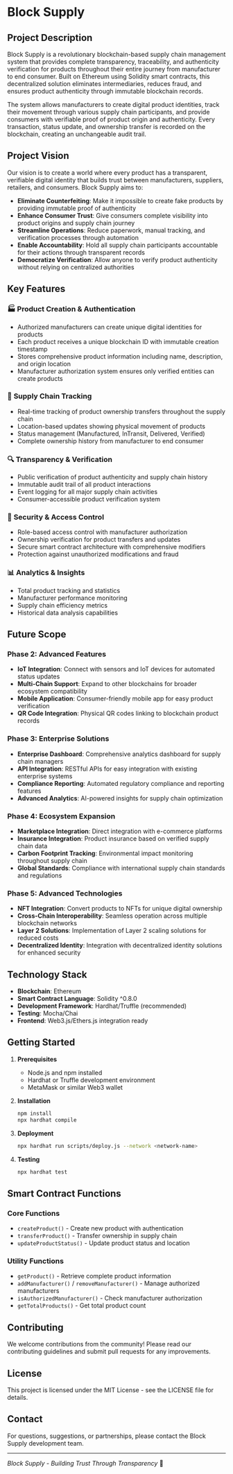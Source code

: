 # Block Supply

## Project Description

Block Supply is a revolutionary blockchain-based supply chain management system that provides complete transparency, traceability, and authenticity verification for products throughout their entire journey from manufacturer to end consumer. Built on Ethereum using Solidity smart contracts, this decentralized solution eliminates intermediaries, reduces fraud, and ensures product authenticity through immutable blockchain records.

The system allows manufacturers to create digital product identities, track their movement through various supply chain participants, and provide consumers with verifiable proof of product origin and authenticity. Every transaction, status update, and ownership transfer is recorded on the blockchain, creating an unchangeable audit trail.

## Project Vision

Our vision is to create a world where every product has a transparent, verifiable digital identity that builds trust between manufacturers, suppliers, retailers, and consumers. Block Supply aims to:

- **Eliminate Counterfeiting**: Make it impossible to create fake products by providing immutable proof of authenticity
- **Enhance Consumer Trust**: Give consumers complete visibility into product origins and supply chain journey
- **Streamline Operations**: Reduce paperwork, manual tracking, and verification processes through automation
- **Enable Accountability**: Hold all supply chain participants accountable for their actions through transparent records
- **Democratize Verification**: Allow anyone to verify product authenticity without relying on centralized authorities

## Key Features

### 🏭 **Product Creation & Authentication**
- Authorized manufacturers can create unique digital identities for products
- Each product receives a unique blockchain ID with immutable creation timestamp
- Stores comprehensive product information including name, description, and origin location
- Manufacturer authorization system ensures only verified entities can create products

### 🚚 **Supply Chain Tracking**
- Real-time tracking of product ownership transfers throughout the supply chain
- Location-based updates showing physical movement of products
- Status management (Manufactured, InTransit, Delivered, Verified)
- Complete ownership history from manufacturer to end consumer

### 🔍 **Transparency & Verification**
- Public verification of product authenticity and supply chain history
- Immutable audit trail of all product interactions
- Event logging for all major supply chain activities
- Consumer-accessible product verification system

### 🔐 **Security & Access Control**
- Role-based access control with manufacturer authorization
- Ownership verification for product transfers and updates
- Secure smart contract architecture with comprehensive modifiers
- Protection against unauthorized modifications and fraud

### 📊 **Analytics & Insights**
- Total product tracking and statistics
- Manufacturer performance monitoring
- Supply chain efficiency metrics
- Historical data analysis capabilities

## Future Scope

### Phase 2: Advanced Features
- **IoT Integration**: Connect with sensors and IoT devices for automated status updates
- **Multi-Chain Support**: Expand to other blockchains for broader ecosystem compatibility
- **Mobile Application**: Consumer-friendly mobile app for easy product verification
- **QR Code Integration**: Physical QR codes linking to blockchain product records

### Phase 3: Enterprise Solutions
- **Enterprise Dashboard**: Comprehensive analytics dashboard for supply chain managers
- **API Integration**: RESTful APIs for easy integration with existing enterprise systems
- **Compliance Reporting**: Automated regulatory compliance and reporting features
- **Advanced Analytics**: AI-powered insights for supply chain optimization

### Phase 4: Ecosystem Expansion
- **Marketplace Integration**: Direct integration with e-commerce platforms
- **Insurance Integration**: Product insurance based on verified supply chain data
- **Carbon Footprint Tracking**: Environmental impact monitoring throughout supply chain
- **Global Standards**: Compliance with international supply chain standards and regulations

### Phase 5: Advanced Technologies
- **NFT Integration**: Convert products to NFTs for unique digital ownership
- **Cross-Chain Interoperability**: Seamless operation across multiple blockchain networks
- **Layer 2 Solutions**: Implementation of Layer 2 scaling solutions for reduced costs
- **Decentralized Identity**: Integration with decentralized identity solutions for enhanced security

## Technology Stack

- **Blockchain**: Ethereum
- **Smart Contract Language**: Solidity ^0.8.0
- **Development Framework**: Hardhat/Truffle (recommended)
- **Testing**: Mocha/Chai
- **Frontend**: Web3.js/Ethers.js integration ready

## Getting Started

1. **Prerequisites**
   - Node.js and npm installed
   - Hardhat or Truffle development environment
   - MetaMask or similar Web3 wallet

2. **Installation**
   ```bash
   npm install
   npx hardhat compile
   ```

3. **Deployment**
   ```bash
   npx hardhat run scripts/deploy.js --network <network-name>
   ```

4. **Testing**
   ```bash
   npx hardhat test
   ```

## Smart Contract Functions

### Core Functions
- `createProduct()` - Create new product with authentication
- `transferProduct()` - Transfer ownership in supply chain
- `updateProductStatus()` - Update product status and location

### Utility Functions
- `getProduct()` - Retrieve complete product information
- `addManufacturer()` / `removeManufacturer()` - Manage authorized manufacturers
- `isAuthorizedManufacturer()` - Check manufacturer authorization
- `getTotalProducts()` - Get total product count

## Contributing

We welcome contributions from the community! Please read our contributing guidelines and submit pull requests for any improvements.

## License

This project is licensed under the MIT License - see the LICENSE file for details.

## Contact

For questions, suggestions, or partnerships, please contact the Block Supply development team.

---

*Block Supply - Building Trust Through Transparency* 🔗
